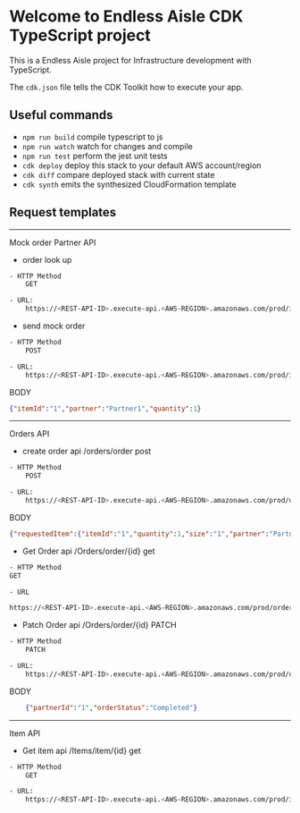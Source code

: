 # Welcome to  Endless Aisle CDK TypeScript project

This is a Endless Aisle project for Infrastructure development with TypeScript.

The `cdk.json` file tells the CDK Toolkit how to execute your app.

## Useful commands

* `npm run build`   compile typescript to js
* `npm run watch`   watch for changes and compile
* `npm run test`    perform the jest unit tests
* `cdk deploy`      deploy this stack to your default AWS account/region
* `cdk diff`        compare deployed stack with current state
* `cdk synth`       emits the synthesized CloudFormation template


## Request templates

---
Mock order Partner API
- order look up
  
```bash
- HTTP Method 
    GET

- URL: 
    https://<REST-API-ID>.execute-api.<AWS-REGION>.amazonaws.com/prod/inventory/itemId=1&partner=Partner1&quantity=1
```

- send mock order

```bash
- HTTP Method 
    POST

- URL: 
    https://<REST-API-ID>.execute-api.<AWS-REGION>.amazonaws.com/prod/inventory
```
 BODY
```json
{"itemId":"1","partner":"Partner1","quantity":1}
```

---
Orders API

- create order api /orders/order post
  
```bash
- HTTP Method 
    POST

- URL: 
    https://<REST-API-ID>.execute-api.<AWS-REGION>.amazonaws.com/prod/orders/order
```
 BODY
```json
{"requestedItem":{"itemId":"1","quantity":1,"size":"1","partner":"Partner1","price":1,"partnerId":"1","sku":"1","category":"1"},"customer":{"address":"test @test.com","contact":"test","email":"test"}}
```

- Get Order api /Orders/order/{id} get

```bash
- HTTP Method 
GET

- URL

https://<REST-API-ID>.execute-api.<AWS-REGION>.amazonaws.com/prod/orders/order/1?partnerId=1&partner=Partner1
```

- Patch Order api /Orders/order/{id} PATCH

```bash
- HTTP Method 
    PATCH

- URL: 
    https://<REST-API-ID>.execute-api.<AWS-REGION>.amazonaws.com/prod/orders/order/:orderId
```

BODY
```json
    {"partnerId":"1","orderStatus":"Completed"}
```

--- 
Item API

-  Get item api /Items/item/{id} get
  
```bash
- HTTP Method 
    GET

- URL:
    https://<REST-API-ID>.execute-api.<AWS-REGION>.amazonaws.com/prod/items/item/10?partner=Partner1&partnerId=1&quantity=1
```